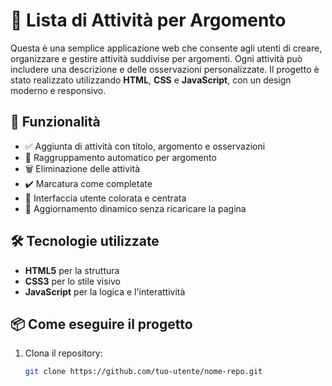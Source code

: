 # 📝 Lista di Attività per Argomento

Questa è una semplice applicazione web che consente agli utenti di creare, organizzare e gestire attività suddivise per argomenti. Ogni attività può includere una descrizione e delle osservazioni personalizzate. Il progetto è stato realizzato utilizzando **HTML**, **CSS** e **JavaScript**, con un design moderno e responsivo.

## 🎯 Funzionalità

- ✅ Aggiunta di attività con titolo, argomento e osservazioni
- 📂 Raggruppamento automatico per argomento
- 🗑️ Eliminazione delle attività
- ✔️ Marcatura come completate
- 🎨 Interfaccia utente colorata e centrata
- 🔄 Aggiornamento dinamico senza ricaricare la pagina

## 🛠️ Tecnologie utilizzate

- **HTML5** per la struttura
- **CSS3** per lo stile visivo
- **JavaScript** per la logica e l'interattività

## 📦 Come eseguire il progetto

1. Clona il repository:
   ```bash
   git clone https://github.com/tuo-utente/nome-repo.git
